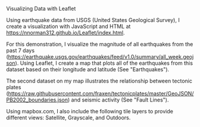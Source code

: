 Visualizing Data with Leaflet

Using earthquake data from USGS (United States Geological Survey), I create a visualization with JavaScript and HTML at https://nnorman312.github.io/Leaflet/index.html. 

For this demonstration, I visualize the magnitude of all earthquakes from the past 7 days (https://earthquake.usgs.gov/earthquakes/feed/v1.0/summary/all_week.geojson). Using Leaflet, I create a map that plots all of the earthquakes from this dataset based on their longitude and latitude (See "Earthquakes"). 

The second dataset on my map illustrates the relationship between tectonic plates (https://raw.githubusercontent.com/fraxen/tectonicplates/master/GeoJSON/PB2002_boundaries.json) and seismic activity (See "Fault Lines").

Using mapbox.com, I also include the following tile layers to provide different views: Satellite, Grayscale, and Outdoors.
